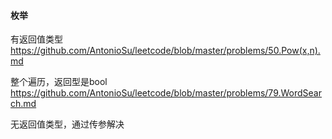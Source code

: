 #### **枚举**

有返回值类型  
https://github.com/AntonioSu/leetcode/blob/master/problems/50.Pow(x,n).md  

整个遍历，返回型是bool  
https://github.com/AntonioSu/leetcode/blob/master/problems/79.WordSearch.md

无返回值类型，通过传参解决
